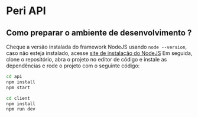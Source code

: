 # Peri API

## Como preparar o ambiente de desenvolvimento ?

Cheque a versão instalada do framework NodeJS usando ``node --version``, caso não esteja instalado, acesse [site de instalação do NodeJS](https://nodejs.org/en/download/current)
Em seguida, clone o repositório, abra o projeto no editor de código e instale as dependências e rode o projeto com o seguinte código:

```bash
cd api
npm install
npm start
```
```bash
cd client
npm install
npm run dev
```
